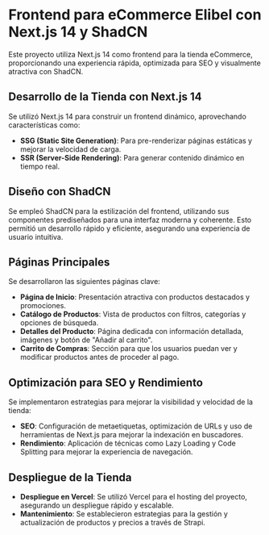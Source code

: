 # Frontend para eCommerce Elibel con Next.js 14 y ShadCN

Este proyecto utiliza Next.js 14 como frontend para la tienda eCommerce, proporcionando una experiencia rápida, optimizada para SEO y visualmente atractiva con ShadCN.

## Desarrollo de la Tienda con Next.js 14
Se utilizó Next.js 14 para construir un frontend dinámico, aprovechando características como:
- **SSG (Static Site Generation)**: Para pre-renderizar páginas estáticas y mejorar la velocidad de carga.
- **SSR (Server-Side Rendering)**: Para generar contenido dinámico en tiempo real.

## Diseño con ShadCN
Se empleó ShadCN para la estilización del frontend, utilizando sus componentes prediseñados para una interfaz moderna y coherente. Esto permitió un desarrollo rápido y eficiente, asegurando una experiencia de usuario intuitiva.

## Páginas Principales
Se desarrollaron las siguientes páginas clave:
- **Página de Inicio**: Presentación atractiva con productos destacados y promociones.
- **Catálogo de Productos**: Vista de productos con filtros, categorías y opciones de búsqueda.
- **Detalles del Producto**: Página dedicada con información detallada, imágenes y botón de "Añadir al carrito".
- **Carrito de Compras**: Sección para que los usuarios puedan ver y modificar productos antes de proceder al pago.

## Optimización para SEO y Rendimiento
Se implementaron estrategias para mejorar la visibilidad y velocidad de la tienda:
- **SEO**: Configuración de metaetiquetas, optimización de URLs y uso de herramientas de Next.js para mejorar la indexación en buscadores.
- **Rendimiento**: Aplicación de técnicas como Lazy Loading y Code Splitting para mejorar la experiencia de navegación.

## Despliegue de la Tienda
- **Despliegue en Vercel**: Se utilizó Vercel para el hosting del proyecto, asegurando un despliegue rápido y escalable.
- **Mantenimiento**: Se establecieron estrategias para la gestión y actualización de productos y precios a través de Strapi.



